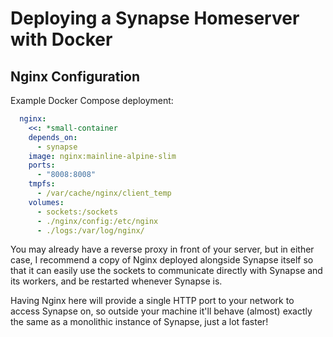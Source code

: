 # Deploying a Synapse Homeserver with Docker

## Nginx Configuration

Example Docker Compose deployment:

```yaml,icon=.devicon-docker-plain,filepath=docker-compose.yml
  nginx:
    <<: *small-container
    depends_on:
      - synapse
    image: nginx:mainline-alpine-slim
    ports:
      - "8008:8008"
    tmpfs:
      - /var/cache/nginx/client_temp
    volumes:
      - sockets:/sockets
      - ./nginx/config:/etc/nginx
      - ./logs:/var/log/nginx/
```

You may already have a reverse proxy in front of your server, but in either case, I recommend a copy of Nginx deployed alongside Synapse itself so that it can easily use the sockets to communicate directly with Synapse and its workers, and be restarted whenever Synapse is.

Having Nginx here will provide a single HTTP port to your network to access Synapse on, so outside your machine it'll behave (almost) exactly the same as a monolithic instance of Synapse, just a lot faster!
